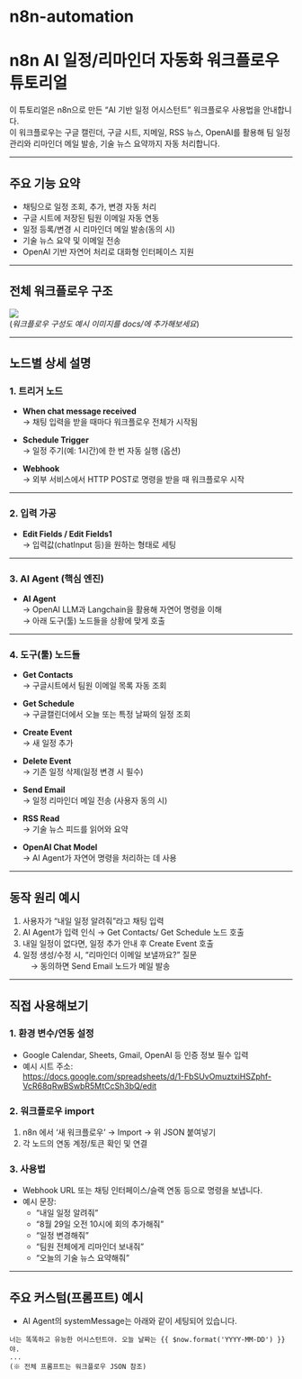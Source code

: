 # n8n-automation

# n8n AI 일정/리마인더 자동화 워크플로우 튜토리얼

이 튜토리얼은 n8n으로 만든 “AI 기반 일정 어시스턴트” 워크플로우 사용법을 안내합니다.  
이 워크플로우는 구글 캘린더, 구글 시트, 지메일, RSS 뉴스, OpenAI를 활용해 팀 일정 관리와 리마인더 메일 발송, 기술 뉴스 요약까지 자동 처리합니다.

---

## 주요 기능 요약

- 채팅으로 일정 조회, 추가, 변경 자동 처리  
- 구글 시트에 저장된 팀원 이메일 자동 연동  
- 일정 등록/변경 시 리마인더 메일 발송(동의 시)  
- 기술 뉴스 요약 및 이메일 전송  
- OpenAI 기반 자연어 처리로 대화형 인터페이스 지원

---

## 전체 워크플로우 구조

![](./docs/n8n-workflow-overview.png)  
(*워크플로우 구성도 예시 이미지를 docs/에 추가해보세요*)

---

## 노드별 상세 설명

### 1. 트리거 노드

- **When chat message received**  
  → 채팅 입력을 받을 때마다 워크플로우 전체가 시작됨

- **Schedule Trigger**  
  → 일정 주기(예: 1시간)에 한 번 자동 실행 (옵션)

- **Webhook**  
  → 외부 서비스에서 HTTP POST로 명령을 받을 때 워크플로우 시작

---

### 2. 입력 가공

- **Edit Fields / Edit Fields1**  
  → 입력값(chatInput 등)을 원하는 형태로 세팅

---

### 3. AI Agent (핵심 엔진)

- **AI Agent**  
  → OpenAI LLM과 Langchain을 활용해 자연어 명령을 이해  
  → 아래 도구(툴) 노드들을 상황에 맞게 호출

---

### 4. 도구(툴) 노드들

- **Get Contacts**  
  → 구글시트에서 팀원 이메일 목록 자동 조회

- **Get Schedule**  
  → 구글캘린더에서 오늘 또는 특정 날짜의 일정 조회

- **Create Event**  
  → 새 일정 추가

- **Delete Event**  
  → 기존 일정 삭제(일정 변경 시 필수)

- **Send Email**  
  → 일정 리마인더 메일 전송 (사용자 동의 시)

- **RSS Read**  
  → 기술 뉴스 피드를 읽어와 요약

- **OpenAI Chat Model**  
  → AI Agent가 자연어 명령을 처리하는 데 사용

---

## 동작 원리 예시

1. 사용자가 “내일 일정 알려줘”라고 채팅 입력
2. AI Agent가 입력 인식 → Get Contacts/ Get Schedule 노드 호출
3. 내일 일정이 없다면, 일정 추가 안내 후 Create Event 호출
4. 일정 생성/수정 시, “리마인더 이메일 보낼까요?” 질문  
 → 동의하면 Send Email 노드가 메일 발송

---

## 직접 사용해보기

### 1. 환경 변수/연동 설정

- Google Calendar, Sheets, Gmail, OpenAI 등 인증 정보 필수 입력
- 예시 시트 주소:  
  https://docs.google.com/spreadsheets/d/1-FbSUvOmuztxiHSZphf-VcR68qRwBSwbR5MtCcSh3bQ/edit

### 2. 워크플로우 import

1. n8n 에서 ‘새 워크플로우’ → Import → 위 JSON 붙여넣기
2. 각 노드의 연동 계정/토큰 확인 및 연결

### 3. 사용법

- Webhook URL 또는 채팅 인터페이스/슬랙 연동 등으로 명령을 보냅니다.
- 예시 문장:
    - “내일 일정 알려줘”
    - “8월 29일 오전 10시에 회의 추가해줘”
    - “일정 변경해줘”
    - “팀원 전체에게 리마인더 보내줘”
    - “오늘의 기술 뉴스 요약해줘”

---

## 주요 커스텀(프롬프트) 예시

- AI Agent의 systemMessage는 아래와 같이 세팅되어 있습니다.
```
너는 똑똑하고 유능한 어시스턴트야. 오늘 날짜는 {{ $now.format('YYYY-MM-DD') }}야.
...
(※ 전체 프롬프트는 워크플로우 JSON 참조)
```
